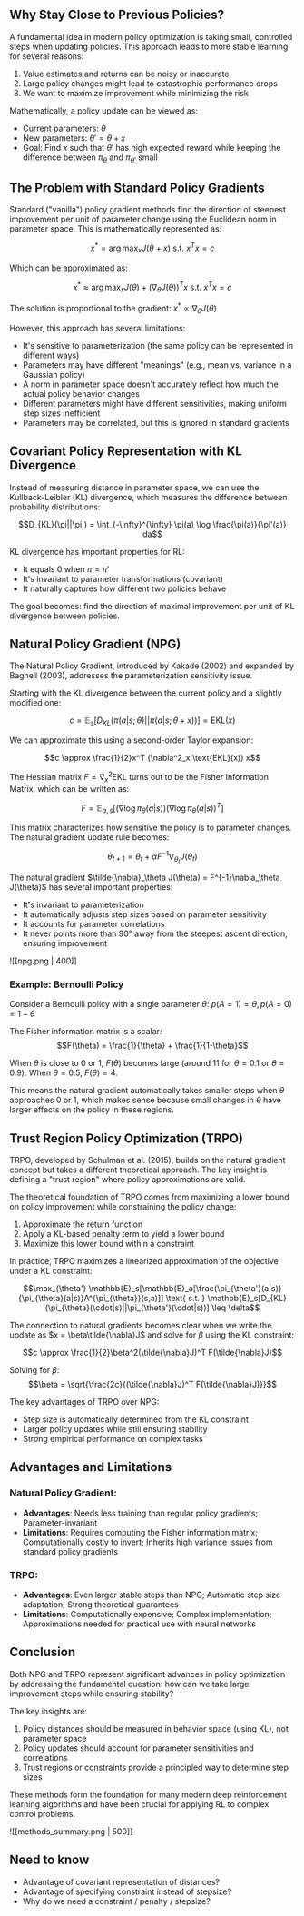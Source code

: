 ## Why Stay Close to Previous Policies?

A fundamental idea in modern policy optimization is taking small, controlled steps when updating policies. This approach leads to more stable learning for several reasons:

1. Value estimates and returns can be noisy or inaccurate
2. Large policy changes might lead to catastrophic performance drops
3. We want to maximize improvement while minimizing the risk

Mathematically, a policy update can be viewed as:

- Current parameters: $\theta$
- New parameters: $\theta' = \theta + x$
- Goal: Find $x$ such that $\theta'$ has high expected reward while keeping the difference between $\pi_\theta$ and $\pi_{\theta'}$ small

## The Problem with Standard Policy Gradients

Standard ("vanilla") policy gradient methods find the direction of steepest improvement per unit of parameter change using the Euclidean norm in parameter space. This is mathematically represented as:

$$x^* = \arg\max_x J(\theta + x) \text{ s.t. } x^T x = c$$

Which can be approximated as:

$$x^* \approx \arg\max_x J(\theta) + (\nabla_\theta J(\theta))^T x \text{ s.t. } x^T x = c$$

The solution is proportional to the gradient: $x^* \propto \nabla_\theta J(\theta)$

However, this approach has several limitations:

- It's sensitive to parameterization (the same policy can be represented in different ways)
- Parameters may have different "meanings" (e.g., mean vs. variance in a Gaussian policy)
- A norm in parameter space doesn't accurately reflect how much the actual policy behavior changes
- Different parameters might have different sensitivities, making uniform step sizes inefficient
- Parameters may be correlated, but this is ignored in standard gradients

## Covariant Policy Representation with KL Divergence

Instead of measuring distance in parameter space, we can use the Kullback-Leibler (KL) divergence, which measures the difference between probability distributions:

$$D_{KL}(\pi||\pi') = \int_{-\infty}^{\infty} \pi(a) \log \frac{\pi(a)}{\pi'(a)} da$$

KL divergence has important properties for RL:

- It equals 0 when $\pi = \pi'$
- It's invariant to parameter transformations (covariant)
- It naturally captures how different two policies behave

The goal becomes: find the direction of maximal improvement per unit of KL divergence between policies.

## Natural Policy Gradient (NPG)

The Natural Policy Gradient, introduced by Kakade (2002) and expanded by Bagnell (2003), addresses the parameterization sensitivity issue.

Starting with the KL divergence between the current policy and a slightly modified one:

$$c = \mathbb{E}_s[D_{KL}(\pi(a|s;\theta)||\pi(a|s;\theta + x))] = \text{EKL}(x)$$

We can approximate this using a second-order Taylor expansion:

$$c \approx \frac{1}{2}x^T (\nabla^2_x \text{EKL}(x)) x$$

The Hessian matrix $F = \nabla^2_x \text{EKL}$ turns out to be the Fisher Information Matrix, which can be written as:

$$F = \mathbb{E}_{a,s} [(\nabla \log \pi_\theta(a|s)) (\nabla \log \pi_\theta(a|s))^T]$$

This matrix characterizes how sensitive the policy is to parameter changes. The natural gradient update rule becomes:

$$\theta_{t+1} = \theta_t + \alpha F^{-1} \nabla_{\theta_t} J(\theta_t)$$

The natural gradient $\tilde{\nabla}_\theta J(\theta) = F^{-1}\nabla_\theta J(\theta)$ has several important properties:

- It's invariant to parameterization
- It automatically adjusts step sizes based on parameter sensitivity
- It accounts for parameter correlations
- It never points more than 90° away from the steepest ascent direction, ensuring improvement

![[npg.png | 400]]
### Example: Bernoulli Policy

Consider a Bernoulli policy with a single parameter $\theta$: $p(A=1) = \theta, p(A=0) = 1-\theta$

The Fisher information matrix is a scalar: $$F(\theta) = \frac{1}{\theta} + \frac{1}{1-\theta}$$

When $\theta$ is close to 0 or 1, $F(\theta)$ becomes large (around 11 for $\theta=0.1$ or $\theta=0.9$). When $\theta=0.5$, $F(\theta)=4$.

This means the natural gradient automatically takes smaller steps when $\theta$ approaches 0 or 1, which makes sense because small changes in $\theta$ have larger effects on the policy in these regions.

## Trust Region Policy Optimization (TRPO)

TRPO, developed by Schulman et al. (2015), builds on the natural gradient concept but takes a different theoretical approach. The key insight is defining a "trust region" where policy approximations are valid.

The theoretical foundation of TRPO comes from maximizing a lower bound on policy improvement while constraining the policy change:

1. Approximate the return function
2. Apply a KL-based penalty term to yield a lower bound
3. Maximize this lower bound within a constraint

In practice, TRPO maximizes a linearized approximation of the objective under a KL constraint:

$$\max_{\theta'} \mathbb{E}_s[\mathbb{E}_a[\frac{\pi_{\theta'}(a|s)}{\pi_{\theta}(a|s)}A^{\pi_{\theta}}(s,a)]] \text{ s.t. } \mathbb{E}_s[D_{KL}(\pi_{\theta}(\cdot|s)||\pi_{\theta'}(\cdot|s))] \leq \delta$$

The connection to natural gradients becomes clear when we write the update as $x = \beta\tilde{\nabla}J$ and solve for $\beta$ using the KL constraint:

$$c \approx \frac{1}{2}\beta^2(\tilde{\nabla}J)^T F(\tilde{\nabla}J)$$

Solving for $\beta$: $$\beta = \sqrt{\frac{2c}{(\tilde{\nabla}J)^T F(\tilde{\nabla}J)}}$$

The key advantages of TRPO over NPG:

- Step size is automatically determined from the KL constraint
- Larger policy updates while still ensuring stability
- Strong empirical performance on complex tasks

## Advantages and Limitations

### Natural Policy Gradient:

- **Advantages**: Needs less training than regular policy gradients; Parameter-invariant
- **Limitations**: Requires computing the Fisher information matrix; Computationally costly to invert; Inherits high variance issues from standard policy gradients

### TRPO:

- **Advantages**: Even larger stable steps than NPG; Automatic step size adaptation; Strong theoretical guarantees
- **Limitations**: Computationally expensive; Complex implementation; Approximations needed for practical use with neural networks

## Conclusion

Both NPG and TRPO represent significant advances in policy optimization by addressing the fundamental question: how can we take large improvement steps while ensuring stability?

The key insights are:
1. Policy distances should be measured in behavior space (using KL), not parameter space
2. Policy updates should account for parameter sensitivities and correlations
3. Trust regions or constraints provide a principled way to determine step sizes

These methods form the foundation for many modern deep reinforcement learning algorithms and have been crucial for applying RL to complex control problems.

![[methods_summary.png | 500]]
## Need to know

- Advantage of covariant representation of distances?
- Advantage of specifying constraint instead of stepsize?
- Why do we need a constraint / penalty / stepsize?